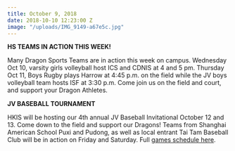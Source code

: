 ```yaml
---
title: October 9, 2018
date: 2018-10-10 12:23:00 Z
image: "/uploads/IMG_9149-a67e5c.jpg"
---
```


**HS TEAMS IN ACTION THIS WEEK!**

Many Dragon Sports Teams are in action this week on campus. Wednesday Oct 10, varsity girls volleyball host ICS and CDNIS at 4 and 5 pm. Thursday Oct 11, Boys Rugby plays Harrow at 4:45 p.m. on the field while the JV boys volleyball team hosts ISF at 3:30 p.m. Come join us on the field and court, and support your Dragon Athletes.

**JV BASEBALL TOURNAMENT**

HKIS will be hosting our 4th annual JV Baseball Invitational October 12 and 13. Come down to the field and support our Dragons! Teams from Shanghai American School Puxi and Pudong, as well as local entrant Tai Tam Baseball Club will be in action on Friday and Saturday. Full [games schedule here](https://hkis.us14.list-manage.com/track/click?u=f61be6100089c861d73d47a01&id=68ae29c7e6&e=9023f12060).